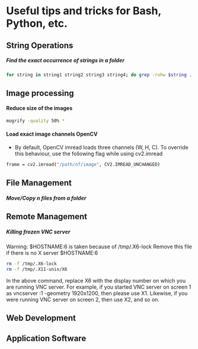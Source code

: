 # Useful tips and tricks for Bash, Python, etc. 

## String Operations

##### Find the exact occurrence of strings in a folder

```bash
for string in string1 string2 string3 string4; do grep -rohw $string . | wc -l; done
```
## Image processing

#### Reduce size of the images
```bash
mogrify -quality 50% *
```
#### Load exact image channels OpenCV
- By default, OpenCV imread loads three channels (W, H, C). To override this behaviour, use the following flag while using cv2.imread
```bash
frame = cv2.imread("/path/of/image", CV2.IMREAD_UNCHANGED)
```
## File Management

##### Move/Copy n files from a folder


## Remote Management

##### Killing frozen VNC server

Warning: $HOSTNAME:6 is taken because of /tmp/.X6-lock
Remove this file if there is no X server $HOSTNAME:6

```bash
rm -f /tmp/.X6-lock
rm -f /tmp/.X11-unix/X6
```

In the above command, replace X6 with the display number on which you are running VNC server. For example, if you started VNC server on screen 1 as vncserver :1 -geometry 1920x1200, then please use X1. Likewise, if you were running VNC server on screen 2, then use X2, and so on.

## Web Development

## Application Software
